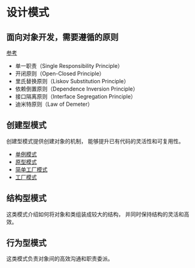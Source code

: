 # 设计模式

## 面向对象开发，需要遵循的原则

[参考](https://zhuanlan.zhihu.com/p/58092071)

- 单一职责（Single Responsibility Principle）
- 开闭原则（Open-Closed Principle）
- 里氏替换原则（Liskov Substitution Principle）
- 依赖倒置原则（Dependence Inversion Principle）
- 接口隔离原则（Interface Segregation Principle）
- 迪米特原则（Law of Demeter）

## 创建型模式

创建型模式提供创建对象的机制， 能够提升已有代码的灵活性和可复用性。

- [单例模式](./src/1.%E5%8D%95%E4%BE%8B%E6%A8%A1%E5%BC%8F/Singleton.md)
- [原型模式](./src/2.%E5%8E%9F%E5%9E%8B%E6%A8%A1%E5%BC%8F/Prototype.md)
- [简单工厂模式](./src/3.%E7%AE%80%E5%8D%95%E5%B7%A5%E5%8E%82%E6%A8%A1%E5%BC%8F/SimpleFactory.md)
- [工厂模式](./src/4.%E5%B7%A5%E5%8E%82%E6%A8%A1%E5%BC%8F/Factory.md)


## 结构型模式

这类模式介绍如何将对象和类组装成较大的结构， 并同时保持结构的灵活和高效。

## 行为型模式

这类模式负责对象间的高效沟通和职责委派。